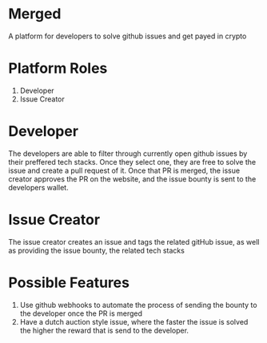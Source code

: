 # Merged

A platform for developers to solve github issues and get payed in crypto

# Platform Roles

1. Developer
2. Issue Creator

# Developer

The developers are able to filter through currently open github issues by their preffered tech stacks. Once they select one, they are free to solve the issue and create a pull request of it. Once that PR is merged, the issue creator approves the PR on the website, and the issue bounty is sent to the developers wallet.

# Issue Creator

The issue creator creates an issue and tags the related gitHub issue, as well as providing the issue bounty, the related tech stacks

# Possible Features

1. Use github webhooks to automate the process of sending the bounty to the developer once the PR is merged
2. Have a dutch auction style issue, where the faster the issue is solved the higher the reward that is send to the developer.
